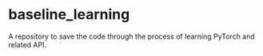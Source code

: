 # baseline_learning
A repository to save the code through the process of learning PyTorch and related API.
